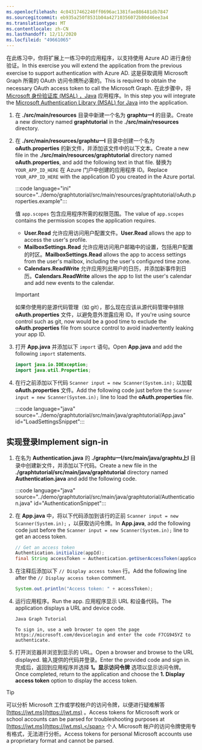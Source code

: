```yaml
---
ms.openlocfilehash: 4c04317462240ff0696ac1381fae886481db7847
ms.sourcegitcommit: eb935a250f8531b04a42710356072b80d46ee3a4
ms.translationtype: MT
ms.contentlocale: zh-CN
ms.lasthandoff: 12/11/2020
ms.locfileid: "49661065"
---
```

<!-- markdownlint-disable MD002 MD041 -->

<span data-ttu-id="4b59d-101">在此练习中，你将扩展上一练习中的应用程序，以支持使用 Azure AD 进行身份验证。</span><span class="sxs-lookup"><span data-stu-id="4b59d-101">In this exercise you will extend the application from the previous exercise to support authentication with Azure AD.</span></span> <span data-ttu-id="4b59d-102">这是获取调用 Microsoft Graph 所需的 OAuth 访问令牌所必需的。</span><span class="sxs-lookup"><span data-stu-id="4b59d-102">This is required to obtain the necessary OAuth access token to call the Microsoft Graph.</span></span> <span data-ttu-id="4b59d-103">在此步骤中，将 [Microsoft 身份验证库 (MSAL) ，Java](https://github.com/AzureAD/microsoft-authentication-library-for-java) 应用程序。</span><span class="sxs-lookup"><span data-stu-id="4b59d-103">In this step you will integrate the [Microsoft Authentication Library (MSAL) for Java](https://github.com/AzureAD/microsoft-authentication-library-for-java) into the application.</span></span>

1. <span data-ttu-id="4b59d-104">在 **./src/main/resources** 目录中新建一个名为 **graphtu一l** 的目录。</span><span class="sxs-lookup"><span data-stu-id="4b59d-104">Create a new directory named **graphtutorial** in the **./src/main/resources** directory.</span></span>

1. <span data-ttu-id="4b59d-105">在 **./src/main/resources/graphtu一l** 目录中创建一个名为 **oAuth.properties** 的新文件，并添加该文件中的以下文本。</span><span class="sxs-lookup"><span data-stu-id="4b59d-105">Create a new file in the **./src/main/resources/graphtutorial** directory named **oAuth.properties**, and add the following text in that file.</span></span> <span data-ttu-id="4b59d-106">替换为 `YOUR_APP_ID_HERE` 在 Azure 门户中创建的应用程序 ID。</span><span class="sxs-lookup"><span data-stu-id="4b59d-106">Replace `YOUR_APP_ID_HERE` with the application ID you created in the Azure portal.</span></span>

    :::code language="ini" source="../demo/graphtutorial/src/main/resources/graphtutorial/oAuth.properties.example":::

    <span data-ttu-id="4b59d-107">值 `app.scopes` 包含应用程序所需的权限范围。</span><span class="sxs-lookup"><span data-stu-id="4b59d-107">The value of `app.scopes` contains the permission scopes the application requires.</span></span>

    - <span data-ttu-id="4b59d-108">**User.Read** 允许应用访问用户配置文件。</span><span class="sxs-lookup"><span data-stu-id="4b59d-108">**User.Read** allows the app to access the user's profile.</span></span>
    - <span data-ttu-id="4b59d-109">**MailboxSettings.Read** 允许应用访问用户邮箱中的设置，包括用户配置的时区。</span><span class="sxs-lookup"><span data-stu-id="4b59d-109">**MailboxSettings.Read** allows the app to access settings from the user's mailbox, including the user's configured time zone.</span></span>
    - <span data-ttu-id="4b59d-110">**Calendars.ReadWrite** 允许应用列出用户的日历，并添加新事件到日历。</span><span class="sxs-lookup"><span data-stu-id="4b59d-110">**Calendars.ReadWrite** allows the app to list the user's calendar and add new events to the calendar.</span></span>

    > [!IMPORTANT]
    > <span data-ttu-id="4b59d-111">如果你使用的是源代码管理（如 git），那么现在应该从源代码管理中排除 **oAuth.properties** 文件，以避免意外泄露应用 ID。</span><span class="sxs-lookup"><span data-stu-id="4b59d-111">If you're using source control such as git, now would be a good time to exclude the **oAuth.properties** file from source control to avoid inadvertently leaking your app ID.</span></span>

1. <span data-ttu-id="4b59d-112">打开 **App.java** 并添加以下 `import` 语句。</span><span class="sxs-lookup"><span data-stu-id="4b59d-112">Open **App.java** and add the following `import` statements.</span></span>

    ```java
    import java.io.IOException;
    import java.util.Properties;
    ```

1. <span data-ttu-id="4b59d-113">在行之前添加以下代码 `Scanner input = new Scanner(System.in);` 以加载 **oAuth.properties** 文件。</span><span class="sxs-lookup"><span data-stu-id="4b59d-113">Add the following code just before the `Scanner input = new Scanner(System.in);` line to load the **oAuth.properties** file.</span></span>

    :::code language="java" source="../demo/graphtutorial/src/main/java/graphtutorial/App.java" id="LoadSettingsSnippet":::

## <a name="implement-sign-in"></a><span data-ttu-id="4b59d-114">实现登录</span><span class="sxs-lookup"><span data-stu-id="4b59d-114">Implement sign-in</span></span>

1. <span data-ttu-id="4b59d-115">在名为 **Authentication.java** 的 **./graphtu一l/src/main/java/graphtu上l** 目录中创建新文件，并添加以下代码。</span><span class="sxs-lookup"><span data-stu-id="4b59d-115">Create a new file in the **./graphtutorial/src/main/java/graphtutorial** directory named **Authentication.java** and add the following code.</span></span>

    :::code language="java" source="../demo/graphtutorial/src/main/java/graphtutorial/Authentication.java" id="AuthenticationSnippet":::

1. <span data-ttu-id="4b59d-116">在 **App.java** 中，将以下代码添加到该行的正前 `Scanner input = new Scanner(System.in);` ，以获取访问令牌。</span><span class="sxs-lookup"><span data-stu-id="4b59d-116">In **App.java**, add the following code just before the `Scanner input = new Scanner(System.in);` line to get an access token.</span></span>

    ```java
    // Get an access token
    Authentication.initialize(appId);
    final String accessToken = Authentication.getUserAccessToken(appScopes);
    ```

1. <span data-ttu-id="4b59d-117">在注释后添加以下 `// Display access token` 行。</span><span class="sxs-lookup"><span data-stu-id="4b59d-117">Add the following line after the `// Display access token` comment.</span></span>

    ```java
    System.out.println("Access token: " + accessToken);
    ```

1. <span data-ttu-id="4b59d-118">运行应用程序。</span><span class="sxs-lookup"><span data-stu-id="4b59d-118">Run the app.</span></span> <span data-ttu-id="4b59d-119">应用程序显示 URL 和设备代码。</span><span class="sxs-lookup"><span data-stu-id="4b59d-119">The application displays a URL and device code.</span></span>

    ```Shell
    Java Graph Tutorial

    To sign in, use a web browser to open the page https://microsoft.com/devicelogin and enter the code F7CG945YZ to authenticate.
    ```

1. <span data-ttu-id="4b59d-120">打开浏览器并浏览到显示的 URL。</span><span class="sxs-lookup"><span data-stu-id="4b59d-120">Open a browser and browse to the URL displayed.</span></span> <span data-ttu-id="4b59d-121">输入提供的代码并登录。</span><span class="sxs-lookup"><span data-stu-id="4b59d-121">Enter the provided code and sign in.</span></span> <span data-ttu-id="4b59d-122">完成后，返回到应用程序并选择 **1。显示访问令牌** 选项以显示访问令牌。</span><span class="sxs-lookup"><span data-stu-id="4b59d-122">Once completed, return to the application and choose the **1. Display access token** option to display the access token.</span></span>

> [!TIP]
> <span data-ttu-id="4b59d-123">可以分析 Microsoft 工作或学校帐户的访问令牌，以便进行疑难解答 [https://jwt.ms](https://jwt.ms) 。</span><span class="sxs-lookup"><span data-stu-id="4b59d-123">Access tokens for Microsoft work or school accounts can be parsed for troubleshooting purposes at [https://jwt.ms](https://jwt.ms).</span></span> <span data-ttu-id="4b59d-124">个人 Microsoft 帐户的访问令牌使用专有格式，无法进行分析。</span><span class="sxs-lookup"><span data-stu-id="4b59d-124">Access tokens for personal Microsoft accounts use a proprietary format and cannot be parsed.</span></span>
